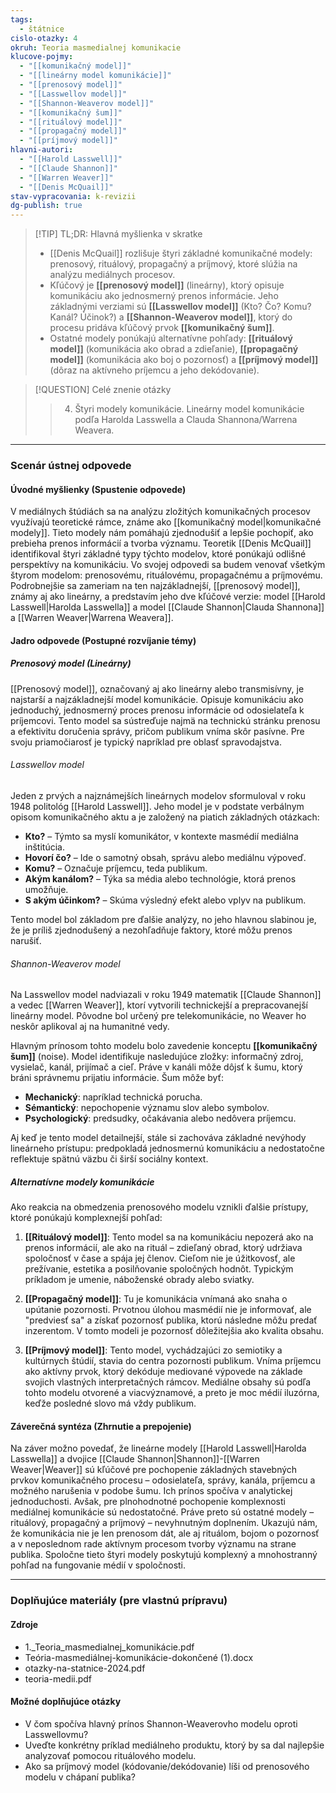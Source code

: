 ```yaml
---
tags:
  - štátnice
cislo-otazky: 4
okruh: Teoria masmedialnej komunikacie
klucove-pojmy:
  - "[[komunikačný model]]"
  - "[[lineárny model komunikácie]]"
  - "[[prenosový model]]"
  - "[[Lasswellov model]]"
  - "[[Shannon-Weaverov model]]"
  - "[[komunikačný šum]]"
  - "[[rituálový model]]"
  - "[[propagačný model]]"
  - "[[príjmový model]]"
hlavni-autori:
  - "[[Harold Lasswell]]"
  - "[[Claude Shannon]]"
  - "[[Warren Weaver]]"
  - "[[Denis McQuail]]"
stav-vypracovania: k-revizii
dg-publish: true
---
```


> [!TIP] TL;DR: Hlavná myšlienka v skratke
> * [[Denis McQuail]] rozlišuje štyri základné komunikačné modely: prenosový, rituálový, propagačný a príjmový, ktoré slúžia na analýzu mediálnych procesov.
> * Kľúčový je **[[prenosový model]]** (lineárny), ktorý opisuje komunikáciu ako jednosmerný prenos informácie. Jeho základnými verziami sú **[[Lasswellov model]]** (Kto? Čo? Komu? Kanál? Účinok?) a **[[Shannon-Weaverov model]]**, ktorý do procesu pridáva kľúčový prvok **[[komunikačný šum]]**.
> * Ostatné modely ponúkajú alternatívne pohľady: **[[rituálový model]]** (komunikácia ako obrad a zdieľanie), **[[propagačný model]]** (komunikácia ako boj o pozornosť) a **[[príjmový model]]** (dôraz na aktívneho príjemcu a jeho dekódovanie).

> [!QUESTION] Celé znenie otázky
> > 4. Štyri modely komunikácie. Lineárny model komunikácie podľa Harolda Lasswella a Clauda Shannona/Warrena Weavera.

---
### Scenár ústnej odpovede

#### Úvodné myšlienky (Spustenie odpovede)

V mediálnych štúdiách sa na analýzu zložitých komunikačných procesov využívajú teoretické rámce, známe ako [[komunikačný model|komunikačné modely]]. Tieto modely nám pomáhajú zjednodušiť a lepšie pochopiť, ako prebieha prenos informácií a tvorba významu. Teoretik [[Denis McQuail]] identifikoval štyri základné typy týchto modelov, ktoré ponúkajú odlišné perspektívy na komunikáciu. Vo svojej odpovedi sa budem venovať všetkým štyrom modelom: prenosovému, rituálovému, propagačnému a príjmovému. Podrobnejšie sa zameriam na ten najzákladnejší, [[prenosový model]], známy aj ako lineárny, a predstavím jeho dve kľúčové verzie: model [[Harold Lasswell|Harolda Lasswella]] a model [[Claude Shannon|Clauda Shannona]] a [[Warren Weaver|Warrena Weavera]].

#### Jadro odpovede (Postupné rozvíjanie témy)

##### Prenosový model (Lineárny)

[[Prenosový model]], označovaný aj ako lineárny alebo transmisívny, je najstarší a najzákladnejší model komunikácie. Opisuje komunikáciu ako jednoduchý, jednosmerný proces prenosu informácie od odosielateľa k príjemcovi. Tento model sa sústreďuje najmä na technickú stránku prenosu a efektivitu doručenia správy, pričom publikum vníma skôr pasívne. Pre svoju priamočiarosť je typický napríklad pre oblasť spravodajstva.

###### Lasswellov model

Jeden z prvých a najznámejších lineárnych modelov sformuloval v roku 1948 politológ [[Harold Lasswell]]. Jeho model je v podstate verbálnym opisom komunikačného aktu a je založený na piatich základných otázkach:
* **Kto?** – Týmto sa myslí komunikátor, v kontexte masmédií mediálna inštitúcia.
* **Hovorí čo?** – Ide o samotný obsah, správu alebo mediálnu výpoveď.
* **Komu?** – Označuje príjemcu, teda publikum.
* **Akým kanálom?** – Týka sa média alebo technológie, ktorá prenos umožňuje.
* **S akým účinkom?** – Skúma výsledný efekt alebo vplyv na publikum.

Tento model bol základom pre ďalšie analýzy, no jeho hlavnou slabinou je, že je príliš zjednodušený a nezohľadňuje faktory, ktoré môžu prenos narušiť.

###### Shannon-Weaverov model

Na Lasswellov model nadviazali v roku 1949 matematik [[Claude Shannon]] a vedec [[Warren Weaver]], ktorí vytvorili technickejší a prepracovanejší lineárny model. Pôvodne bol určený pre telekomunikácie, no Weaver ho neskôr aplikoval aj na humanitné vedy.

Hlavným prínosom tohto modelu bolo zavedenie konceptu **[[komunikačný šum]]** (noise). Model identifikuje nasledujúce zložky: informačný zdroj, vysielač, kanál, prijímač a cieľ. Práve v kanáli môže dôjsť k šumu, ktorý bráni správnemu prijatiu informácie. Šum môže byť:
* **Mechanický**: napríklad technická porucha.
* **Sémantický**: nepochopenie významu slov alebo symbolov.
* **Psychologický**: predsudky, očakávania alebo nedôvera príjemcu.

Aj keď je tento model detailnejší, stále si zachováva základné nevýhody lineárneho prístupu: predpokladá jednosmernú komunikáciu a nedostatočne reflektuje spätnú väzbu či širší sociálny kontext.

##### Alternatívne modely komunikácie

Ako reakcia na obmedzenia prenosového modelu vznikli ďalšie prístupy, ktoré ponúkajú komplexnejší pohľad:

1.  **[[Rituálový model]]**: Tento model sa na komunikáciu nepozerá ako na prenos informácií, ale ako na rituál – zdieľaný obrad, ktorý udržiava spoločnosť v čase a spája jej členov. Cieľom nie je úžitkovosť, ale prežívanie, estetika a posilňovanie spoločných hodnôt. Typickým príkladom je umenie, náboženské obrady alebo sviatky.

2.  **[[Propagačný model]]**: Tu je komunikácia vnímaná ako snaha o upútanie pozornosti. Prvotnou úlohou masmédií nie je informovať, ale "predviesť sa" a získať pozornosť publika, ktorú následne môžu predať inzerentom. V tomto modeli je pozornosť dôležitejšia ako kvalita obsahu.

3.  **[[Príjmový model]]**: Tento model, vychádzajúci zo semiotiky a kultúrnych štúdií, stavia do centra pozornosti publikum. Vníma príjemcu ako aktívny prvok, ktorý dekóduje mediované výpovede na základe svojich vlastných interpretačných rámcov. Mediálne obsahy sú podľa tohto modelu otvorené a viacvýznamové, a preto je moc médií iluzórna, keďže posledné slovo má vždy publikum.

#### Záverečná syntéza (Zhrnutie a prepojenie)

Na záver možno povedať, že lineárne modely [[Harold Lasswell|Harolda Lasswella]] a dvojice [[Claude Shannon|Shannon]]-[[Warren Weaver|Weaver]] sú kľúčové pre pochopenie základných stavebných prvkov komunikačného procesu – odosielateľa, správy, kanála, príjemcu a možného narušenia v podobe šumu. Ich prínos spočíva v analytickej jednoduchosti. Avšak, pre plnohodnotné pochopenie komplexnosti mediálnej komunikácie sú nedostatočné. Práve preto sú ostatné modely – rituálový, propagačný a príjmový – nevyhnutným doplnením. Ukazujú nám, že komunikácia nie je len prenosom dát, ale aj rituálom, bojom o pozornosť a v neposlednom rade aktívnym procesom tvorby významu na strane publika. Spoločne tieto štyri modely poskytujú komplexný a mnohostranný pohľad na fungovanie médií v spoločnosti.

---

### Doplňujúce materiály (pre vlastnú prípravu)

#### Zdroje
* 1._Teoria_masmedialnej_komunikácie.pdf
* Teória-masmediálnej-komunikácie-dokončené (1).docx
* otazky-na-statnice-2024.pdf
* teoria-medii.pdf

#### Možné doplňujúce otázky
* V čom spočíva hlavný prínos Shannon-Weaverovho modelu oproti Lasswellovmu?
* Uveďte konkrétny príklad mediálneho produktu, ktorý by sa dal najlepšie analyzovať pomocou rituálového modelu.
* Ako sa príjmový model (kódovanie/dekódovanie) líši od prenosového modelu v chápaní publika?